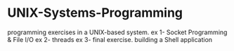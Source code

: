 # UNIX-Systems-Programming
programming exercises in a UNIX-based system.
ex 1- Socket Programming & File I/O
ex 2- threads
ex 3- final exercise. building a Shell application

